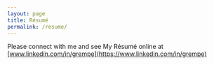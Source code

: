 ```yaml
---
layout: page
title: Résumé
permalink: /resume/
---
```


Please connect with me and see My Résumé online at [www.linkedin.com/in/grempe](https://www.linkedin.com/in/grempe)
